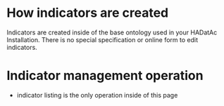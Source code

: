 # How indicators are created

Indicators are created inside of the base ontology used in your HADatAc Installation. There is no special specification or online form to edit indicators. 

# Indicator management operation

* indicator listing is the only operation inside of this page
